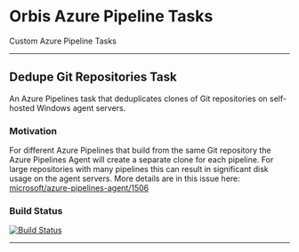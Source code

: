 # Orbis Azure Pipeline Tasks

Custom Azure Pipeline Tasks

---

## Dedupe Git Repositories Task

An Azure Pipelines task that deduplicates clones of Git repositories on self-hosted Windows agent servers.

### Motivation

For different Azure Pipelines that build from the same Git repository the Azure Pipelines Agent will create a separate clone for each pipeline. For large repositories with many pipelines this can result in significant disk usage on the agent servers. More details are in this issue here: [microsoft/azure-pipelines-agent/1506](https://github.com/microsoft/azure-pipelines-agent/issues/1506)




### Build Status

[![Build Status](https://dev.azure.com/orbisinvestments/Open%20Source/_apis/build/status/Azure%20Pipeline%20Custom%20Tasks/Centralize%20Git%20Repositories%20Task?branchName=master)](https://dev.azure.com/orbisinvestments/Open%20Source/_build/latest?definitionId=1&branchName=master)



---




